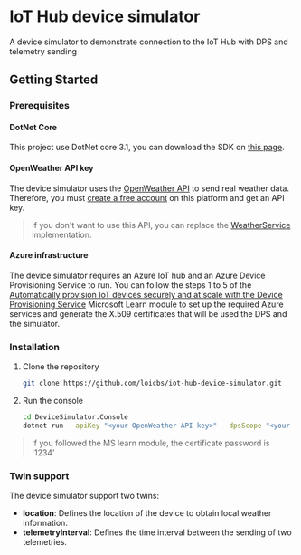 # IoT Hub device simulator
A device simulator to demonstrate connection to the IoT Hub with DPS and telemetry sending

## Getting Started

### Prerequisites

#### DotNet Core
This project use DotNet core 3.1, you can download the SDK on [this page](https://dotnet.microsoft.com/download).

#### OpenWeather API key
The device simulator uses the [OpenWeather API](https://openweathermap.org/api) to send real weather data. Therefore, you must [create a free account](https://home.openweathermap.org/users/sign_up) on this platform and get an API key.

> If you don't want to use this API, you can replace the [WeatherService](../main/DeviceSimulator.Console/Services/WeatherService.cs) implementation.

#### Azure infrastructure
The device simulator requires an Azure IoT hub and an Azure Device Provisioning Service to run.
You can follow the steps 1 to 5 of the [Automatically provision IoT devices securely and at scale with the Device Provisioning Service](https://docs.microsoft.com/en-us/learn/modules/securely-provision-iot-devices-at-scale-with-device-provisioning-service/) Microsoft Learn module to set up the required Azure services and generate the X.509 certificates that will be used the DPS and the simulator.

### Installation
1. Clone the repository
   ```sh
   git clone https://github.com/loicbs/iot-hub-device-simulator.git
   ```
2. Run the console
   ```sh
   cd DeviceSimulator.Console
   dotnet run --apiKey "<your OpenWeather API key>" --dpsScope "<your DPS scope>" --certificatePath "<path to the device certificate>" --certificatePassword "<device certificate password>"
   ```

> If you followed the MS learn module, the certificate password is '1234'


### Twin support
The device simulator support two twins:
* **location**: Defines the location of the device to obtain local weather information.
* **telemetryInterval**: Defines the time interval between the sending of two telemetries.
